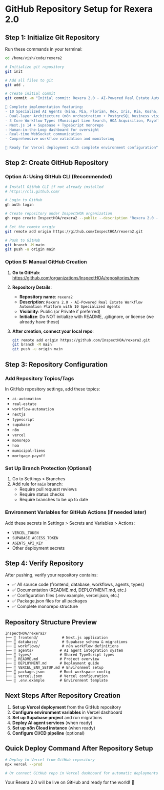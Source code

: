 # GitHub Repository Setup for Rexera 2.0

## Step 1: Initialize Git Repository

Run these commands in your terminal:

```bash
cd /home/vish/code/rexera2

# Initialize git repository
git init

# Add all files to git
git add .

# Create initial commit
git commit -m "Initial commit: Rexera 2.0 - AI-Powered Real Estate Automation Platform

🚀 Complete implementation featuring:
- 10 Specialized AI Agents (Nina, Mia, Florian, Rex, Iris, Ria, Kosha, Cassy, Max, Corey)
- Dual-layer Architecture (n8n orchestration + PostgreSQL business visibility)
- 3 Core Workflow Types (Municipal Lien Search, HOA Acquisition, Payoff Request)
- Next.js 14 + Supabase + TypeScript monorepo
- Human-in-the-Loop dashboard for oversight
- Real-time WebSocket communication
- Comprehensive workflow validation and monitoring

🔧 Ready for Vercel deployment with complete environment configuration"
```

## Step 2: Create GitHub Repository

### Option A: Using GitHub CLI (Recommended)
```bash
# Install GitHub CLI if not already installed
# https://cli.github.com/

# Login to GitHub
gh auth login

# Create repository under InspectHOA organization
gh repo create InspectHOA/rexera2 --public --description "Rexera 2.0 - AI-Powered Real Estate Workflow Automation Platform with 10 Specialized Agents"

# Set the remote origin
git remote add origin https://github.com/InspectHOA/rexera2.git

# Push to GitHub
git branch -M main
git push -u origin main
```

### Option B: Manual GitHub Creation
1. **Go to GitHub**: https://github.com/organizations/InspectHOA/repositories/new
2. **Repository Details**:
   - **Repository name**: `rexera2`
   - **Description**: `Rexera 2.0 - AI-Powered Real Estate Workflow Automation Platform with 10 Specialized Agents`
   - **Visibility**: Public (or Private if preferred)
   - **Initialize**: Do NOT initialize with README, .gitignore, or license (we already have these)

3. **After creation, connect your local repo**:
   ```bash
   git remote add origin https://github.com/InspectHOA/rexera2.git
   git branch -M main
   git push -u origin main
   ```

## Step 3: Repository Configuration

### Add Repository Topics/Tags
In GitHub repository settings, add these topics:
- `ai-automation`
- `real-estate`
- `workflow-automation`
- `nextjs`
- `typescript`
- `supabase`
- `n8n`
- `vercel`
- `monorepo`
- `hoa`
- `municipal-liens`
- `mortgage-payoff`

### Set Up Branch Protection (Optional)
1. Go to Settings > Branches
2. Add rule for `main` branch:
   - Require pull request reviews
   - Require status checks
   - Require branches to be up to date

### Environment Variables for GitHub Actions (If needed later)
Add these secrets in Settings > Secrets and Variables > Actions:
- `VERCEL_TOKEN`
- `SUPABASE_ACCESS_TOKEN`
- `AGENTS_API_KEY`
- Other deployment secrets

## Step 4: Verify Repository

After pushing, verify your repository contains:
- ✅ All source code (frontend, database, workflows, agents, types)
- ✅ Documentation (README.md, DEPLOYMENT.md, etc.)
- ✅ Configuration files (.env.example, vercel.json, etc.)
- ✅ Package.json files for all packages
- ✅ Complete monorepo structure

## Repository Structure Preview

```
InspectHOA/rexera2/
├── 📁 frontend/           # Next.js application
├── 📁 database/           # Supabase schema & migrations
├── 📁 workflows/          # n8n workflow definitions
├── 📁 agents/            # AI agent integration system
├── 📁 types/             # Shared TypeScript types
├── 📄 README.md          # Project overview
├── 📄 DEPLOYMENT.md      # Deployment guide
├── 📄 VERCEL_ENV_SETUP.md # Environment setup
├── 📄 package.json       # Root workspace config
├── 📄 vercel.json        # Vercel configuration
└── 📄 .env.example       # Environment template
```

## Next Steps After Repository Creation

1. **Set up Vercel deployment** from the GitHub repository
2. **Configure environment variables** in Vercel dashboard
3. **Set up Supabase project** and run migrations
4. **Deploy AI agent services** (when ready)
5. **Set up n8n Cloud instance** (when ready)
6. **Configure CI/CD pipeline** (optional)

## Quick Deploy Command After Repository Setup

```bash
# Deploy to Vercel from GitHub repository
npx vercel --prod

# Or connect GitHub repo in Vercel dashboard for automatic deployments
```

Your Rexera 2.0 will be live on GitHub and ready for the world! 🚀
